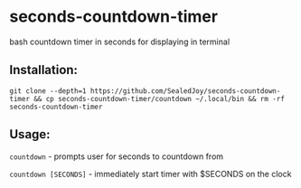 # seconds-countdown-timer
bash countdown timer in seconds for displaying in terminal

## Installation:
`git clone --depth=1 https://github.com/SealedJoy/seconds-countdown-timer && cp seconds-countdown-timer/countdown ~/.local/bin && rm -rf seconds-countdown-timer`

## Usage:
`countdown`  - prompts user for seconds to countdown from

`countdown [SECONDS]`  - immediately start timer with $SECONDS on the clock

